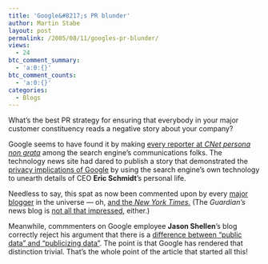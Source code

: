 ```yaml
---
title: 'Google&#8217;s PR blunder'
author: Martin Stabe
layout: post
permalink: /2005/08/11/googles-pr-blunder/
views:
  - 24
btc_comment_summary:
  - 'a:0:{}'
btc_comment_counts:
  - 'a:0:{}'
categories:
  - Blogs
---
```

What&#8217;s the best PR strategy for ensuring that everybody in your major customer constituency reads a negative story about your company?

Google seems to have found it by making [every reporter at *CNet* *persona non grata*][1] among the search engine&rsquo;s communications folks. The technology news site had dared to publish a story that demonstrated the [privacy implications of Google][2] by using the search engine&rsquo;s own technology to unearth details of CEO **Eric Schmidt**&rsquo;s personal life.

Needless to say, this spat as now been commented upon by every [major blogger][3] in the universe &mdash; oh, [and the *New York Times.*][4] (The *Guardian&rsquo;s* news blog is [not all that impressed][5], either.)

Meanwhile, commmenters on Google employee **Jason Shellen**&rsquo;s blog correctly reject his argument that there is a [difference between &ldquo;public data&rdquo; and &ldquo;publicizing data&rdquo;][6]. The point is that Google has rendered that distinction trivial. That&rsquo;s the whole point of the article that started all this!

 [1]: http://news.com.com/Wanted+at+Google+A+few+good+chefs/2100-1030_3-5819085.html
 [2]: http://news.com.com/Google+balances+privacy%2C+reach/2100-1032_3-5787483.html?tag=nl
 [3]: http://bayosphere.com/node/930/trackback
 [4]: http://www.nytimes.com/2005/08/08/technology/08google.html?
 [5]: http://blogs.guardian.co.uk/news/archives/2005/08/09/a_nono_to_google_google.html
 [6]: http://www.shellen.com/2005/08/jennys-phone-number-is-867-5309.asp